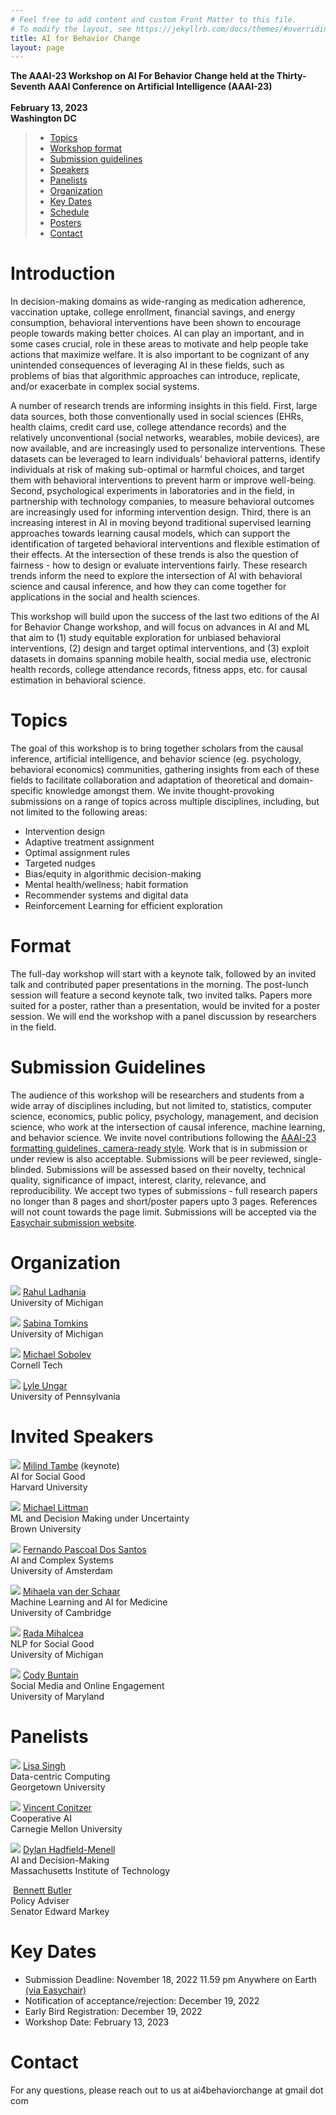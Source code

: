 ```yaml
---
# Feel free to add content and custom Front Matter to this file.
# To modify the layout, see https://jekyllrb.com/docs/themes/#overriding-theme-defaults
title: AI for Behavior Change
layout: page
---
```

**The AAAI-23 Workshop on AI For Behavior Change held at the Thirty-Seventh AAAI Conference on Artificial Intelligence (AAAI-23)** <br><br>
**February 13, 2023** <br>
**Washington DC** <br>

> - [Topics](#topics)
> - [Workshop format](#format)
> - [Submission guidelines](#submission-guidelines)
> - [Speakers](#invited-speakers)
> - [Panelists](#panelists)
> - [Organization](#organization)
> - [Key Dates](#key-dates)
> - [Schedule](/ai4bc22/schedule.html)
> - [Posters](/ai4bc22/posters.html)
> - [Contact](#contact)

# Introduction

In decision-making domains as wide-ranging as medication adherence, vaccination uptake, college enrollment, financial savings, and energy consumption, behavioral interventions have been shown to encourage people towards making better choices. AI can play an important, and in some cases crucial, role in these areas to motivate and help people take actions that maximize welfare. It is also important to be cognizant of any unintended consequences of leveraging AI in these fields, such as problems of bias that algorithmic approaches can introduce, replicate, and/or exacerbate in complex social systems. 

A number of research trends are informing insights in this field. First, large data sources, both those conventionally used in social sciences (EHRs, health claims, credit card use, college attendance records) and the relatively unconventional (social networks, wearables, mobile devices), are now available, and are increasingly used to personalize interventions. These datasets can be leveraged to learn individuals’ behavioral patterns, identify individuals at risk of making sub-optimal or harmful choices, and target them with behavioral interventions to prevent harm or improve well-being. Second, psychological experiments in laboratories and in the field, in partnership with technology companies, to measure behavioral outcomes are increasingly used for informing intervention design. Third, there is an increasing interest in AI in moving beyond traditional supervised learning approaches towards learning causal models, which can support the identification of targeted behavioral interventions and flexible estimation of their effects. At the intersection of these trends is also the question of fairness - how to design or evaluate interventions fairly. These research trends inform the need to explore the intersection of AI with behavioral science and causal inference, and how they can come together for applications in the social and health sciences.

This workshop will build upon the success of the last two editions of the AI for Behavior Change workshop, and will focus on advances in AI and ML that aim to (1) study equitable exploration for unbiased behavioral interventions, (2) design and target optimal interventions, and (3) exploit datasets in domains spanning mobile health, social media use, electronic health records, college attendance records, fitness apps, etc. for causal estimation in behavioral science.

# Topics

The goal of this workshop is to bring together scholars from the causal inference, artificial intelligence, and behavior science (eg. psychology, behavioral economics) communities, gathering insights from each of these fields to facilitate collaboration and adaptation of theoretical and domain-specific knowledge amongst them. We invite thought-provoking submissions on a range of topics across multiple disciplines, including, but not limited to the following areas:

- Intervention design
- Adaptive treatment assignment 
- Optimal assignment rules
- Targeted nudges
- Bias/equity in algorithmic decision-making
- Mental health/wellness; habit formation
- Recommender systems and digital data
- Reinforcement Learning for efficient exploration

# Format

The full-day workshop will start with a keynote talk, followed by an invited talk and contributed paper presentations in the morning. The post-lunch session will feature a second keynote talk, two invited talks. Papers more suited for a poster, rather than a presentation, would be invited for a poster session. We will end the workshop with a panel discussion by researchers in the field. 

# Submission Guidelines

The audience of this workshop will be researchers and students from a wide array of disciplines including, but not limited to, statistics, computer science, economics, public policy, psychology, management, and decision science, who work at the intersection of causal inference, machine learning, and behavior science. We invite novel contributions following the [AAAI-23 formatting guidelines, camera-ready style][aaai-23-guidelines]. Work that is in submission or under review is also acceptable. Submissions will be peer reviewed, single-blinded. Submissions will be assessed based on their novelty, technical quality, significance of impact, interest, clarity, relevance, and reproducibility. We accept two types of submissions - full research papers no longer than 8 pages and short/poster papers upto 3 pages. References will not count towards the page limit. Submissions will be accepted via the [Easychair submission website][easychairlink].

# Organization

<div class="content list people">
    <div class="list-item-people">
        <p class="list-post-title">
            <img class="profile-thumbnail" src="https://chibe.upenn.edu/wp-content/uploads/2020/06/Rahul-Ladhania-2-768x793.jpg"/>
            <span class="caption"><a href="https://sph.umich.edu/faculty-profiles/ladhania-rahul.html">Rahul Ladhania</a> <br>University of Michigan<br></span>
        </p>
    </div>
    <div class="list-item-people">
        <p class="list-post-title">
            <img class="profile-thumbnail" src="https://travellingscholar.com/recsys_pic.jpg"/>
            <span class="caption"><a href="https://www.travellingscholar.com">Sabina Tomkins</a> <br>University of Michigan<br></span>
        </p>
    </div>
    <div class="list-item-people">
        <p class="list-post-title">
            <img class="profile-thumbnail" src="https://static.wixstatic.com/media/36ef64_0a61606ebad345309f1278562637d613~mv2.jpg/v1/fill/w_514,h_506,al_c,lg_1,q_80/Talk_3_c.webp"/>
            <span class="caption"><a href="https://www.michaelsobolev.com">Michael Sobolev</a><br>Cornell Tech<br></span>
        </p>
    </div>
        <div class="list-item-people">
        <p class="list-post-title">
            <img class="profile-thumbnail" src="https://www.cis.upenn.edu/~ungar/LyleUngar.jpg"/>
            <span class="caption"><a href="https://www.cis.upenn.edu/~ungar/">Lyle Ungar</a><br>University of Pennsylvania <br>  </span>
        </p>
    </div>
</div>

# Invited Speakers

<div class="content list people">
    <div class="list-item-people">
        <p class="list-post-title">
            <img class="profile-thumbnail" src="https://static.projects.iq.harvard.edu/files/styles/os_files_medium/public/teamcore/files/img_people_tambe_page.jpg?m=1628815462&itok=yxIX2DSl"/>
            <span class="caption"><a href="https://seas.harvard.edu/person/milind-tambe">Milind Tambe</a> (keynote)<br>AI for Social Good<br>Harvard University</span>
        </p>
    </div>
    <div class="list-item-people">
        <p class="list-post-title">
            <img class="profile-thumbnail" src="https://lh6.googleusercontent.com/6-7PnCJo5rFXpUjFsJhPXiCwH8ZwckuSHR5sGSpPxpRaMjH-tJ8Ul_vKwLeazU6qHodE-g4rXsPQXQoaUb8gUxC2rF5IcR1F04O9PgFVIb-A15mQ=w1280"/>
            <span class="caption"><a href="https://vivo.brown.edu/display/mlittman">Michael Littman</a> <br>ML and Decision Making under Uncertainty<br>Brown University</span>
        </p>
    </div>
    <div class="list-item-people">
        <p class="list-post-title">
            <img class="profile-thumbnail" src="https://ivi.fnwi.uva.nl/ellis/wp-content/uploads/2022/12/fern-200x200.jpeg"/>
            <span class="caption"><a href="https://www.uva.nl/en/profile/p/a/f.p.santos/f.p.pascoal-dos-santos.html">Fernando Pascoal Dos Santos</a><br>AI and Complex Systems<br>University of Amsterdam</span>
        </p>
    </div>
        <div class="list-item-people">
        <p class="list-post-title">
            <img class="profile-thumbnail" src="https://www.vanderschaar-lab.com/wp-content/uploads/2020/06/Mihaela_photo_sq.jpg"/>
            <span class="caption"><a href="https://www.vanderschaar-lab.com/prof-mihaela-van-der-schaar/">Mihaela van der Schaar</a><br>Machine Learning and AI for Medicine<br>University of Cambridge</span>
        </p>
    </div>
        <div class="list-item-people">
        <p class="list-post-title">
            <img class="profile-thumbnail" src="https://eecsnews.engin.umich.edu/wp-content/uploads/sites/2/2018/04/rada-mihalcea-featured.jpg"/>
            <span class="caption"><a href="https://web.eecs.umich.edu/~mihalcea/">Rada Mihalcea</a><br>NLP for Social Good<br>University of Michigan</span>
        </p>
    </div>
    <div class="list-item-people">
        <p class="list-post-title">
            <img class="profile-thumbnail" src="https://ischool.umd.edu/wp-content/uploads/Cody_Buntain.png"/>
            <span class="caption"><a href="https://ischool.umd.edu/directory/cody-buntain/">Cody Buntain</a><br>Social Media and Online Engagement<br>University of Maryland</span>
        </p>
    </div>
</div>


# Panelists

<div class="content list people">
    <div class="list-item-people">
        <p class="list-post-title">
            <img class="profile-thumbnail" src="https://isim.georgetown.edu/wp-content/uploads/sites/17/2019/07/lisa_singh.jpg"/>
            <span class="caption"><a href="https://people.cs.georgetown.edu/~singh/">Lisa Singh</a><br>Data-centric Computing<br>Georgetown University</span>
        </p>
    </div>
    <div class="list-item-people">
        <p class="list-post-title">
            <img class="profile-thumbnail" src="http://www.cs.cmu.edu/~focal/vincent_conitzer.jpg"/>
            <span class="caption"><a href="http://www.cs.cmu.edu/~conitzer/">Vincent Conitzer</a><br>Cooperative AI<br>Carnegie Mellon University</span>
        </p>
    </div>
    <div class="list-item-people">
        <p class="list-post-title">
            <img class="profile-thumbnail" src="https://people.csail.mit.edu/dhm/main.png"/>
            <span class="caption"><a href="https://people.csail.mit.edu/dhm/">Dylan Hadfield-Menell</a><br>AI and Decision-Making<br>Massachusetts Institute of Technology</span>
        </p>
    </div>
        <div class="list-item-people">
        <p class="list-post-title">
            <img class="profile-thumbnail" src=""/>
            <span class="caption"><a href="https://www.linkedin.com/in/bennett-butler-36798469/">Bennett Butler</a><br>Policy Adviser<br>Senator Edward Markey</span>
        </p>
    </div>
</div>



# Key Dates
- Submission Deadline: November 18, 2022 11.59 pm Anywhere on Earth [(via Easychair)][easychairlink]
- Notification of acceptance/rejection: December 19, 2022
- Early Bird Registration: December 19, 2022 
- Workshop Date: February 13, 2023

# **Contact**
For any questions, please reach out to us at ai4behaviorchange at gmail dot com

[aaai-23-guidelines]: https://www.aaai.org/Publications/Templates/AuthorKit23.zip
[easychairlink]: https://easychair.org/cfp/ai4bc23
[ladhania]: https://rahulladhania.com
[ungar]: https://www.cis.upenn.edu/~ungar/
[register]:https://aaai.org/Conferences/AAAI-21/registration/


